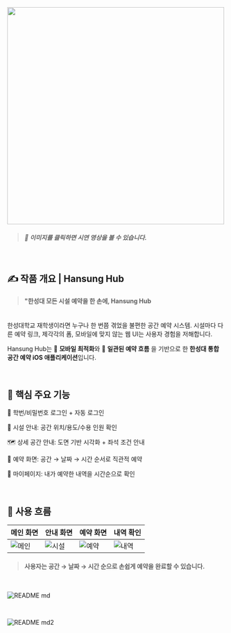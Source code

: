 <a href="https://youtu.be/RlaVpX3FA3k" target="_blank">
  <img src="https://github.com/user-attachments/assets/7942f426-6f0f-4d26-a645-6e03b386785e" width="500"/>
</a>

> ##### 🎥 이미지를 클릭하면 시연 영상을 볼 수 있습니다.


<br>

## ✍️  **작품 개요  | Hansung Hub**

> #### "한성대 모든 시설 예약을 한 손에, Hansung Hub <br>

<br> 한성대학교 재학생이라면 누구나 한 번쯤 겪었을
불편한 공간 예약 시스템.
시설마다 다른 예약 링크, 제각각의 폼,
모바일에 맞지 않는 웹 UI는 사용자 경험을 저해합니다.
<br>

Hansung Hub는
📱 **모바일 최적화**와 🧩 **일관된 예약 흐름** 을 기반으로 한
**한성대 통합 공간 예약 iOS 애플리케이션**입니다.

<br>

##  **🚀 핵심 주요 기능**

🔐 학번/비밀번호 로그인 + 자동 로그인

🏢 시설 안내: 공간 위치/용도/수용 인원 확인

🗺️ 상세 공간 안내: 도면 기반 시각화 + 좌석 조건 안내

📆 예약 화면: 공간 → 날짜 → 시간 순서로 직관적 예약

📄 마이페이지: 내가 예약한 내역을 시간순으로 확인

<br>

## 📲 사용 흐름

| 메인 화면 | 안내 화면 | 예약 화면 | 내역 확인 |
|-----------|-----------|------------|------------|
| ![메인](https://github.com/user-attachments/assets/dafd809f-e3e9-4751-b8b5-44da4ef87257) | ![시설](https://github.com/user-attachments/assets/ffeb1d53-b7b8-4632-8572-d89612063e2f) | ![예약](https://github.com/user-attachments/assets/dcef7fe7-a077-4f3d-8328-837a42bde6fc) | ![내역](https://github.com/user-attachments/assets/0a62c98d-a9da-4daa-9d3d-9d43583d3b9c)|
> #### 사용자는 공간 → 날짜 → 시간 순으로 손쉽게 예약을 완료할 수 있습니다.

<br>

![README md](https://github.com/user-attachments/assets/6073bcf0-9253-4b0b-85cf-147dd0c4f321)

<br>


![README md2](https://github.com/user-attachments/assets/eb0db53b-b468-46ec-a912-95300d97b321)


